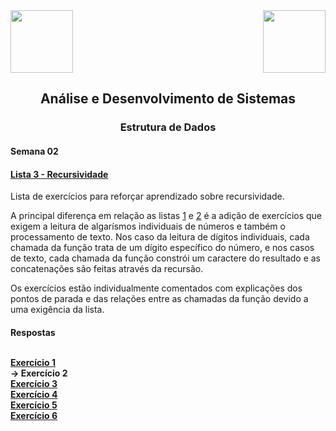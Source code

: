 <div>
  <img src="https://www.fateczl.edu.br/assets/logos/fatec-zl.png" height=100>
  <img src="https://www.fateczl.edu.br/assets/logos/novo-logo-colorido.png" align="right" height=100>
</div>

<h2 align="center">Análise e Desenvolvimento de Sistemas</h2>
<h3 align="center">Estrutura de Dados</h3>
<h4>Semana 02</h4>

<h4>
  
[Lista 3 - Recursividade](https://github.com/leo-gremes-ads/ED_S02.1_E01_Digitos/blob/main/Recursividade%20Lista%203.pdf)
</h4>

Lista de exercícios para reforçar aprendizado sobre recursividade.

A principal diferença em relação as listas [1](https://github.com/leo-gremes-ads/ED_S01_E01_Soma-Naturais/blob/main/Lista%201%20-%20Recursividade.pdf) e [2](https://github.com/leo-gremes-ads/ED_S02_E01_Multiplicacao/blob/main/Recursividade%20Lista%202.pdf) é a adição de exercícios que exigem a leitura de algarísmos individuais de números e também o processamento de texto. Nos caso da leitura de dígitos individuais, cada chamada da função trata de um dígito específico do número, e nos casos de texto, cada chamada da função constrói um caractere do resultado e as concatenações são feitas através da recursão.

<p>Os exercícios estão individualmente comentados com explicações dos pontos de parada e das relações entre as chamadas da função devido a uma exigência da lista.


<h4>Respostas<br><br>

[Exercício 1](https://github.com/leo-gremes-ads/ED_S02.1_E01_Digitos)<br>
-> Exercício 2<br>
[Exercício 3](https://github.com/leo-gremes-ads/ED_S02.1_E03_Inversor-Texto)<br>
[Exercício 4](https://github.com/leo-gremes-ads/ED_S02.1_E04_Binario)<br>
[Exercício 5](https://github.com/leo-gremes-ads/ED_S02.1_E05_Fibonacci)<br>
[Exercício 6](https://github.com/leo-gremes-ads/ED_S02.1_E06_Soma-Inverso-Fatoriais)<br>
</h4>
